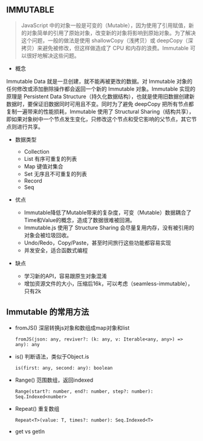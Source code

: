## IMMUTABLE

> JavaScript 中的对象一般是可变的（Mutable），因为使用了引用赋值，新的对象简单的引用了原始对象，改变新的对象将影响到原始对象。为了解决这个问题，一般的做法是使用 shallowCopy（浅拷贝）或 deepCopy（深拷贝）来避免被修改，但这样做造成了 CPU 和内存的浪费。Immutable 可以很好地解决这些问题。

* 概念

Immutable Data 就是一旦创建，就不能再被更改的数据。对 Immutable 对象的任何修改或添加删除操作都会返回一个新的 Immutable 对象。Immutable 实现的原理是 Persistent Data Structure（持久化数据结构），也就是使用旧数据创建新数据时，要保证旧数据同时可用且不变。同时为了避免 deepCopy 把所有节点都复制一遍带来的性能损耗，Immutable 使用了 Structural Sharing（结构共享），即如果对象树中一个节点发生变化，只修改这个节点和受它影响的父节点，其它节点则进行共享。

* 数据类型

  - Collection
  - List  有序可重复的列表
  - Map   键值对集合
  - Set   无序且不可重复的列表
  - Record
  - Seq

* 优点

  - Immutable降低了Mutable带来的复杂度，可变（Mutable）数据耦合了Time和Value的概念，造成了数据很难被回溯。
  - Immutable.js 使用了 Structure Sharing 会尽量复用内存，没有被引用的对象会被垃圾回收。
  - Undo/Redo，Copy/Paste，甚至时间旅行这些功能都容易实现
  - 并发安全，适合函数式编程

* 缺点

  - 学习新的API，容易跟原生对象混淆
  - 增加资源文件的大小，压缩后16k，可以考虑（seamless-immutable），只有2k

## Immutable 的常用方法

* fromJS() 深层转换js对象和数组成map对象和list

  `fromJS(json: any, reviver?: (k: any, v: Iterable<any, any>) => any): any`

* is() 判断语法，类似于Object.is

  `is(first: any, second: any): boolean`

* Range() 范围数组，返回indexed

  `Range(start?: number, end?: number, step?: number): Seq.Indexed<number>`

* Repeat() 重复数组

  `Repeat<T>(value: T, times?: number): Seq.Indexed<T>`

* get vs getIn
